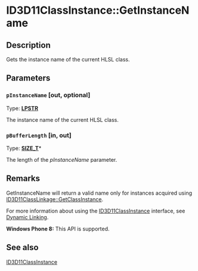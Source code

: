 # ID3D11ClassInstance::GetInstanceName

## Description

Gets the instance name of the current HLSL class.

## Parameters

### `pInstanceName` [out, optional]

Type: **[LPSTR](https://learn.microsoft.com/windows/desktop/WinProg/windows-data-types)**

The instance name of the current HLSL class.

### `pBufferLength` [in, out]

Type: **[SIZE_T](https://learn.microsoft.com/windows/desktop/WinProg/windows-data-types)***

The length of the *pInstanceName* parameter.

## Remarks

GetInstanceName will return a valid name only for instances acquired using
[ID3D11ClassLinkage::GetClassInstance](https://learn.microsoft.com/windows/desktop/api/d3d11/nf-d3d11-id3d11classlinkage-getclassinstance).

For more information about using the [ID3D11ClassInstance](https://learn.microsoft.com/windows/desktop/api/d3d11/nn-d3d11-id3d11classinstance) interface, see
[Dynamic Linking](https://learn.microsoft.com/windows/desktop/direct3dhlsl/overviews-direct3d-11-hlsl-dynamic-linking).

**Windows Phone 8:** This API is supported.

## See also

[ID3D11ClassInstance](https://learn.microsoft.com/windows/desktop/api/d3d11/nn-d3d11-id3d11classinstance)